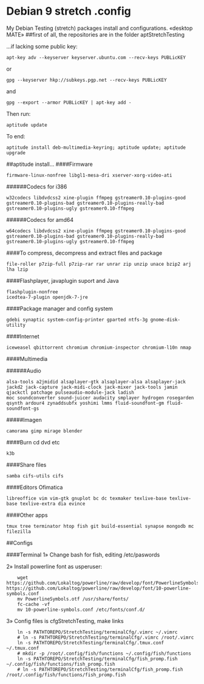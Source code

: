 
Debian 9 stretch .config
==========================
My Debian Testing (stretch) packages install and configurations.
«desktop MATE»
##first of all, the repositories are in the folder aptStretchTesting

...if lacking some public key:

    apt-key adv --keyserver keyserver.ubuntu.com --recv-keys PUBLicKEY
 or
 
    gpg --keyserver hkp://subkeys.pgp.net --recv-keys PUBLicKEY
 and
 
    gpg --export --armor PUBLicKEY | apt-key add -

Then run:

    aptitude update


To end:

    aptitude install deb-multimedia-keyring; aptitude update; aptitude upgrade

##aptitude install...
####Firmware

    firmware-linux-nonfree libgl1-mesa-dri xserver-xorg-video-ati
######Codecs for i386

    w32codecs libdvdcss2 xine-plugin ffmpeg gstreamer0.10-plugins-good gstreamer0.10-plugins-bad gstreamer0.10-plugins-really-bad gstreamer0.10-plugins-ugly gstreamer0.10-ffmpeg 
######Codecs for amd64

    w64codecs libdvdcss2 xine-plugin ffmpeg gstreamer0.10-plugins-good gstreamer0.10-plugins-bad gstreamer0.10-plugins-really-bad gstreamer0.10-plugins-ugly gstreamer0.10-ffmpeg
####To compress, decompress and extract files and package

    file-roller p7zip-full p7zip-rar rar unrar zip unzip unace bzip2 arj lha lzip 

####Flashplayer, javaplugin suport and Java

    flashplugin-nonfree
    icedtea-7-plugin openjdk-7-jre
####Package manager and config system

    gdebi synaptic system-config-printer gparted ntfs-3g gnome-disk-utility 

####Internet

    iceweasel qbittorrent chromium chromium-inspector chromium-l10n nmap

####Multimedia
    
######Audio

    alsa-tools a2jmidid alsaplayer-gtk alsaplayer-alsa alsaplayer-jack jackd2 jack-capture jack-midi-clock jack-mixer jack-tools jamin qjackctl patchage pulseaudio-module-jack ladish 
    moc soundconverter sound-juicer audacity smplayer hydrogen rosegarden qsynth ardour4 zynaddsubfx yoshimi lmms fluid-soundfont-gm fluid-soundfont-gs
    
#####Imagen

    camorama gimp mirage blender

####Burn cd dvd etc

    k3b

####Share files

    samba cifs-utils cifs
####Editors Ofimatica

    libreoffice vim vim-gtk gnuplot bc dc texmaker texlive-base texlive-base texlive-extra dia evince

####Other apps

    tmux tree terminator htop fish git build-essential synapse mongodb mc filezilla 
    
##Configs

####Terminal
1» Change bash for fish, editing /etc/paswords

2» Install powerline font as usperuser:

        wget https://github.com/Lokaltog/powerline/raw/develop/font/PowerlineSymbols.otf https://github.com/Lokaltog/powerline/raw/develop/font/10-powerline-symbols.conf
        mv PowerlineSymbols.otf /usr/share/fonts/
        fc-cache -vf
        mv 10-powerline-symbols.conf /etc/fonts/conf.d/

3» Config files is cfgStretchTesting, make links

        ln -s PATHTOREPO/StretchTesting/terminalCfg/.vimrc ~/.vimrc
        # ln -s PATHTOREPO/StretchTesting/terminalCfg/.vimrc /root/.vimrc
        ln -s PATHTOREPO/StretchTesting/terminalCfg/.tmux.conf ~/.tmux.conf
        # mkdir -p /root/.config/fish/functions ~/.config/fish/functions
        ln -s PATHTOREPO/StretchTesting/terminalCfg/fish_promp.fish ~/.config/fish/functions/fish_promp.fish
        # ln -s PATHTOREPO/StretchTesting/terminalCfg/fish_promp.fish /root/.config/fish/functions/fish_promp.fish
